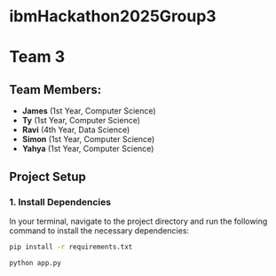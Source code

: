 ﻿# ibmHackathon2025Group3


# Team 3

## Team Members:
- **James** (1st Year, Computer Science)
- **Ty** (1st Year, Computer Science)
- **Ravi** (4th Year, Data Science)
- **Simon** (1st Year, Computer Science)
- **Yahya** (1st Year, Computer Science)

## Project Setup

### 1. Install Dependencies
In your terminal, navigate to the project directory and run the following command to install the necessary dependencies:

```bash
pip install -r requirements.txt

python app.py


